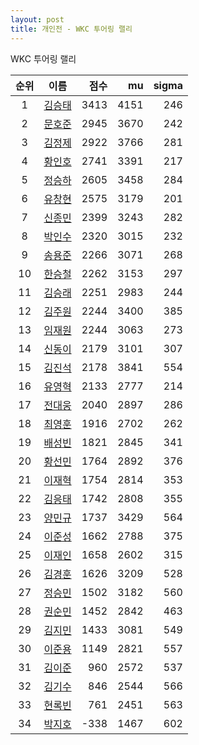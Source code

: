 ```yaml
---
layout: post
title: 개인전 - WKC 투어링 랠리
---
```


WKC 투어링 랠리

| 순위 | 이름 | 점수 | mu | sigma |
|:---:|:---:|---:|---:|---:|
| 1 | [김승태](../gimseungtae) | 3413 | 4151 | 246 |
| 2 | [문호준](../munhojun) | 2945 | 3670 | 242 |
| 3 | [김정제](../gimjeongje) | 2922 | 3766 | 281 |
| 4 | [황인호](../hwanginho) | 2741 | 3391 | 217 |
| 5 | [정승하](../jeongseungha) | 2605 | 3458 | 284 |
| 6 | [유창현](../yuchanghyeon) | 2575 | 3179 | 201 |
| 7 | [신종민](../shinjongmin) | 2399 | 3243 | 282 |
| 8 | [박인수](../bakinsu) | 2320 | 3015 | 232 |
| 9 | [송용준](../songyongjun) | 2266 | 3071 | 268 |
| 10 | [한승철](../hanseungcheol) | 2262 | 3153 | 297 |
| 11 | [김승래](../gimseungrae) | 2251 | 2983 | 244 |
| 12 | [김주원](../gimjuwon) | 2244 | 3400 | 385 |
| 13 | [임재원](../imjaewon) | 2244 | 3063 | 273 |
| 14 | [신동이](../shindongi) | 2179 | 3101 | 307 |
| 15 | [김진석](../gimjinseok) | 2178 | 3841 | 554 |
| 16 | [유영혁](../yuyeonghyeok) | 2133 | 2777 | 214 |
| 17 | [전대웅](../jeondaewoong) | 2040 | 2897 | 286 |
| 18 | [최영훈](../choiyeonghun) | 1916 | 2702 | 262 |
| 19 | [배성빈](../baeseongbin) | 1821 | 2845 | 341 |
| 20 | [황선민](../hwangseongmin) | 1764 | 2892 | 376 |
| 21 | [이재혁](../ijaehyeok) | 1754 | 2814 | 353 |
| 22 | [김응태](../gimeungtae) | 1742 | 2808 | 355 |
| 23 | [양민규](../yangmingyu) | 1737 | 3429 | 564 |
| 24 | [이준성](../ijunseong) | 1662 | 2788 | 375 |
| 25 | [이재인](../ijaein) | 1658 | 2602 | 315 |
| 26 | [김경훈](../gimgyeonghun) | 1626 | 3209 | 528 |
| 27 | [정승민](../jeongseungmin) | 1502 | 3182 | 560 |
| 28 | [권순민](../gweonsoonmin) | 1452 | 2842 | 463 |
| 29 | [김지민](../gimjimin) | 1433 | 3081 | 549 |
| 30 | [이준용](../ijunyong) | 1149 | 2821 | 557 |
| 31 | [김이준](../gimijun) | 960 | 2572 | 537 |
| 32 | [김기수](../gimgisu) | 846 | 2544 | 566 |
| 33 | [현록빈](../hyeonrokbin) | 761 | 2451 | 563 |
| 34 | [박지호](../bakjiho) | -338 | 1467 | 602 |
